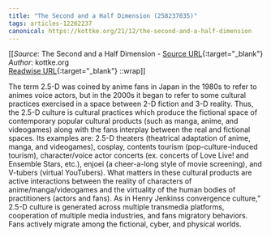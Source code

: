```yaml
---
title: "The Second and a Half Dimension (258237035)"
tags: articles-12262237
canonical: https://kottke.org/21/12/the-second-and-a-half-dimension
---
```


[[_Source_: The Second and a Half Dimension - [Source URL](https://kottke.org/21/12/the-second-and-a-half-dimension){:target="_blank"}<br>
_Author_: kottke.org<br>
[Readwise URL](https://readwise.io/open/258237035){:target="_blank"}
::wrap]]

The term 2.5-D was coined by anime fans in Japan in the 1980s to refer to animes voice actors, but in the 2000s it began to refer to some cultural practices exercised in a space between 2-D fiction and 3-D reality. Thus, the 2.5-D culture is cultural practices which produce the fictional space of contemporary popular cultural products (such as manga, anime, and videogames) along with the fans interplay between the real and fictional spaces. Its examples are: 2.5-D theaters (theatrical adaptation of anime, manga, and videogames), cosplay, contents tourism (pop-culture-induced tourism), character/voice actor concerts (ex. concerts of Love Live! and Ensemble Stars, etc.), enjoei (a cheer-a-long style of movie screening), and V-tubers (virtual YouTubers). What matters in these cultural products are active interactions between the reality of characters of anime/manga/videogames and the virtuality of the human bodies of practitioners (actors and fans). As in Henry Jenkinss convergence culture,” 2.5-D culture is generated across multiple transmedia platforms, cooperation of multiple media industries, and fans migratory behaviors. Fans actively migrate among the fictional, cyber, and physical worlds.
